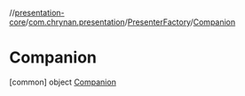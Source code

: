 //[presentation-core](../../../../index.md)/[com.chrynan.presentation](../../index.md)/[PresenterFactory](../index.md)/[Companion](index.md)



# Companion  
 [common] object [Companion](index.md)   

